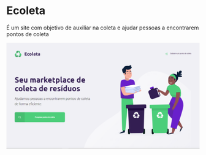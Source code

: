 # Ecoleta


É um site com objetivo de auxiliar na coleta e ajudar pessoas a encontrarem pontos de coleta


<img src="ecoleta_screenshot.png">
